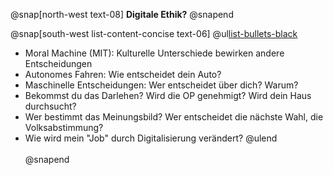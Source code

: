 
@snap[north-west text-08]
**Digitale Ethik?**
@snapend

@snap[south-west list-content-concise text-06]
@ul[list-bullets-black](false)
- Moral Machine (MIT): Kulturelle Unterschiede bewirken andere Entscheidungen
- Autonomes Fahren: Wie entscheidet dein Auto?
- Maschinelle Entscheidungen: Wer entscheidet über dich? Warum?
- Bekommst du das Darlehen? Wird die OP genehmigt? Wird dein Haus durchsucht?
- Wer bestimmt das Meinungsbild? Wer entscheidet die nächste Wahl, die Volksabstimmung?
- Wie wird mein "Job" durch Digitalisierung verändert?
@ulend
<br><br>
@snapend
